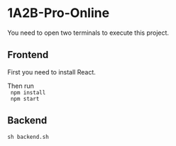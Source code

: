 # 1A2B-Pro-Online

You need to open two terminals to execute this project.

## Frontend

First you need to install React.  

Then run  
``` npm install```  
``` npm start```

## Backend

``` sh backend.sh ```
